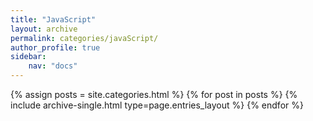 ```yaml
---
title: "JavaScript"
layout: archive
permalink: categories/javaScript/
author_profile: true
sidebar:
    nav: "docs"
---
```


{% assign posts = site.categories.html %}
{% for post in posts %} {% include archive-single.html type=page.entries_layout %} {% endfor %}